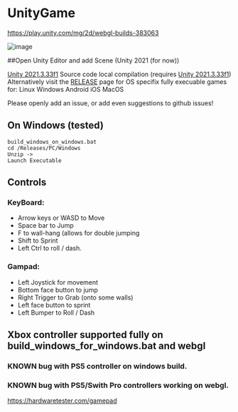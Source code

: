 # UnityGame

https://play.unity.com/mg/2d/webgl-builds-383063

![image](https://github.com/DakotaIrsik/NeonLadder/assets/26256978/30bc6779-7c0b-4264-b300-81a9f7194827)


##Open Unity Editor and add Scene (Unity 2021 (for now))


[Unity 2021.3.33f1](https://download.unity3d.com/download_unity/ee5a2aa03ab2/Windows64EditorInstaller/UnitySetup64-2021.3.33f1.exe)
Source code local compilation (requires [Unity 2021.3.33f1](https://download.unity3d.com/download_unity/ee5a2aa03ab2/Windows64EditorInstaller/UnitySetup64-2021.3.33f1.exe))
Alternatively visit the [RELEASE](https://github.com/DakotaIrsik/NeonLadder/releases) page for OS specifix fully execuable games for:
Linux
Windows
Android
iOS
MacOS

Please openly add an issue, or add even suggestions to github issues!

## On Windows (tested)
```
build_windows_on_windows.bat
cd /Releases/PC/Windows
Unzip ->
Launch Executable
```


## Controls
### KeyBoard:
- Arrow keys or WASD to Move
- Space bar to Jump
- F to wall-hang (allows for double jumping
- Shift to Sprint
- Left Ctrl to roll / dash.

### Gampad:
 - Left Joystick for movement
 - Bottom face button to jump
 - Right Trigger to Grab (onto some walls)
 - Left face button to sprint
 - Left Bumper to Roll / Dash

## Xbox controller supported fully on build_windows_for_windows.bat and webgl
### KNOWN bug with PS5 controller on windows build.
### KNOWN bug with PS5/Swith Pro controllers working on webgl.
https://hardwaretester.com/gamepad

